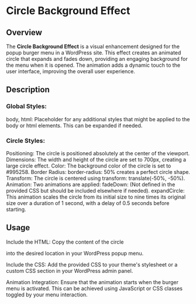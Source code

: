# Circle Background Effect

## Overview

The **Circle Background Effect** is a visual enhancement designed for the popup burger menu in a WordPress site. This effect creates an animated circle that expands and fades down, providing an engaging background for the menu when it is opened. The animation adds a dynamic touch to the user interface, improving the overall user experience.

## Description
### Global Styles:

body, html: Placeholder for any additional styles that might be applied to the body or html elements. This can be expanded if needed.
### Circle Styles:

Positioning: The circle is positioned absolutely at the center of the viewport.
Dimensions: The width and height of the circle are set to 700px, creating a large circle effect.
Color: The background color of the circle is set to #995258.
Border Radius: border-radius: 50% creates a perfect circle shape.
Transform: The circle is centered using transform: translate(-50%, -50%).
Animation: Two animations are applied:
fadeDown: (Not defined in the provided CSS but should be included elsewhere if needed).
expandCircle: This animation scales the circle from its initial size to nine times its original size over a duration of 1 second, with a delay of 0.5 seconds before starting.

## Usage

Include the HTML: Copy the content of the circle <div> into the desired location in your WordPress popup menu.

Include the CSS: Add the provided CSS to your theme's stylesheet or a custom CSS section in your WordPress admin panel.

Animation Integration: Ensure that the animation starts when the burger menu is activated. This can be achieved using JavaScript or CSS classes toggled by your menu interaction.
